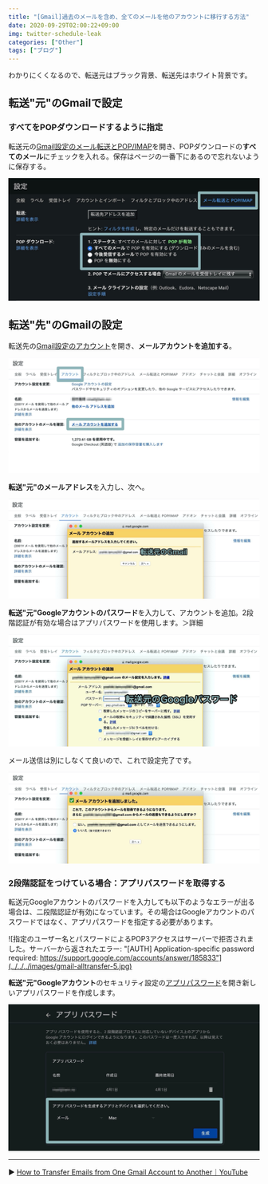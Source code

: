 ```yaml
---
title: "[Gmail]過去のメールを含め、全てのメールを他のアカウントに移行する方法"
date: 2020-09-29T02:00:22+09:00
img: twitter-schedule-leak
categories: ["Other"]
tags: ["ブログ"]
---
```



わかりにくくなるので、転送元はブラック背景、転送先はホワイト背景です。

## 転送"元"のGmailで設定

### すべてをPOPダウンロードするように指定

転送元の[Gmail設定のメール転送とPOP/IMAP](https://mail.google.com/mail/u/0/?tab=wm#settings/fwdandpop)を開き、POPダウンロードの<b>すべてのメール</b>にチェックを入れる。保存はページの一番下にあるので忘れないように保存する。

![](../../../images/gmail-alltransfer-1.jpg)

## 転送"先"のGmailの設定

転送先の[Gmail設定のアカウント](https://mail.google.com/mail/u/1/#settings/accounts)を開き、<b>メールアカウントを追加する</b>。

![](../../../images/gmail-alltransfer-2.jpg)

<b>転送"元"のメールアドレス</b>を入力し、次へ。

![](../../../images/gmail-alltransfer-3.jpg)

<b>転送"元"Googleアカウントのパスワード</b>を入力して、アカウントを追加。2段階認証が有効な場合はアプリパスワードを使用します。＞詳細

![](../../../images/gmail-alltransfer-4.jpg)

メール送信は別にしなくて良いので、これで設定完了です。

![](../../../images/gmail-alltransfer-7.jpg)

### 2段階認証をつけている場合：アプリパスワードを取得する

転送元Googleアカウントのパスワードを入力しても以下のようなエラーが出る場合は、二段階認証が有効になっています。その場合はGoogleアカウントのパスワードではなく、アプリパスワードを指定する必要があります。

![指定のユーザー名とパスワードによるPOP3アクセスはサーバーで拒否されました。サーバーから返されたエラー: "[AUTH] Application-specific password required: https://support.google.com/accounts/answer/185833"](../../../images/gmail-alltransfer-5.jpg)

<b>転送"元"Googleアカウント</b>のセキュリティ設定の[アプリパスワード](https://myaccount.google.com/apppasswords)を開き新しいアプリパスワードを作成します。

![](../../../images/gmail-alltransfer-6.jpg)

***



▶︎ [How to Transfer Emails from One Gmail Account to Another｜YouTube](https://www.youtube.com/watch?v=yyhb6Rl_2BY)
